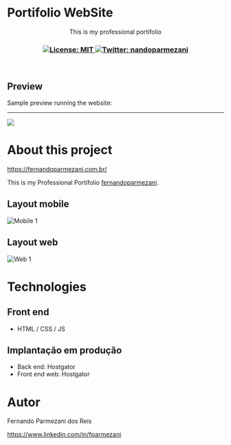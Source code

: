 # Portifolio WebSite
<p align="center">This is my professional portifolio</p>
<h3 align="center">
  <a href="https://github.com/fparmezani/portifolio/blob/main/LICENSE" target="_blank">
    <img alt="License: MIT" src="https://img.shields.io/badge/License-MIT-yellow.svg" />
  </a>
  <a href="https://twitter.com/nandoparmezani" target="_blank">
    <img alt="Twitter: nandoparmezani" src="https://img.shields.io/twitter/follow/nandoparmezani.svg?style=social" />
  </a>
</h3>

<br />

## Preview

Sample preview running the website:
<hr/>
<img src="https://raw.githubusercontent.com/gist/fparmezani/70b863d26c7abfb935b5cd15f68b98e7/raw/5a4157383081c6ea1766e3af406f44bf347ed2cc/portifolio.svg">

# About this project

https://fernandoparmezani.com.br/

This is my Professional Portifolio 
[fernandoparmezani](https://fernandoparmezani.com.br "Site do Fernando Parmezani").


## Layout mobile
![Mobile 1](https://raw.githubusercontent.com/gist/fparmezani/c8b9c1207f8e6057d3f9b33c8c6fd987/raw/4078bd9519bc02fc3c8cd7804f5c5160ee89c75b/mobile-portifolio.svg) 

## Layout web
![Web 1](https://raw.githubusercontent.com/gist/fparmezani/70b863d26c7abfb935b5cd15f68b98e7/raw/5a4157383081c6ea1766e3af406f44bf347ed2cc/portifolio.svg)


# Technologies
## Front end
- HTML / CSS / JS 

## Implantação em produção
- Back end: Hostgator
- Front end web: Hostgator

# Autor

Fernando Parmezani dos Reis

https://www.linkedin.com/in/fparmezani

